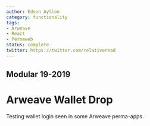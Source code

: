 ```yaml
---
author: Edson Ayllon
category: functionality
tags:
- Arweave
- React
- Permaweb
status: complete
twitter: https://twitter.com/relativeread
---
```


## Modular 19-2019

# Arweave Wallet Drop

Testing wallet login seen in some Arweave perma-apps. 
